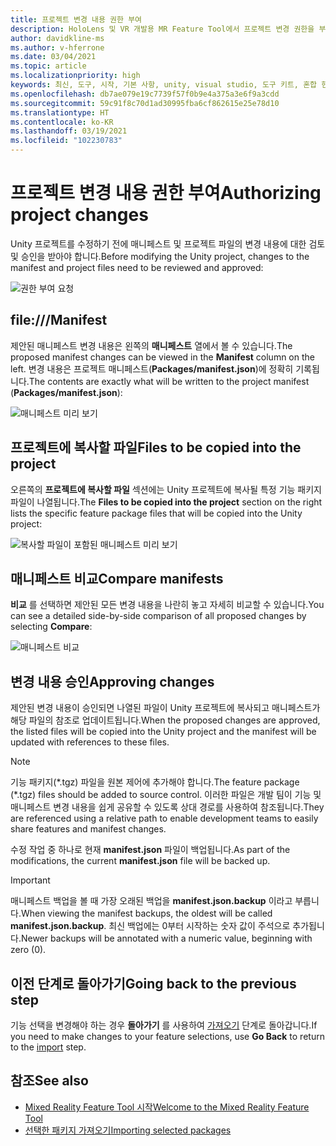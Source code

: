 ```yaml
---
title: 프로젝트 변경 내용 권한 부여
description: HoloLens 및 VR 개발용 MR Feature Tool에서 프로젝트 변경 권한을 부여하는 방법을 알아봅니다.
author: davidkline-ms
ms.author: v-hferrone
ms.date: 03/04/2021
ms.topic: article
ms.localizationpriority: high
keywords: 최신, 도구, 시작, 기본 사항, unity, visual studio, 도구 키트, 혼합 현실 헤드셋, windows mixed reality 헤드셋, 가상 현실 헤드셋, 설치, Windows, HoloLens, 에뮬레이터, unreal, openxr
ms.openlocfilehash: db7ae079e19c7739f57f0b9e4a375a3e6f9a3cdd
ms.sourcegitcommit: 59c91f8c70d1ad30995fba6cf862615e25e78d10
ms.translationtype: HT
ms.contentlocale: ko-KR
ms.lasthandoff: 03/19/2021
ms.locfileid: "102230783"
---
```

# <a name="authorizing-project-changes"></a><span data-ttu-id="8e8b4-104">프로젝트 변경 내용 권한 부여</span><span class="sxs-lookup"><span data-stu-id="8e8b4-104">Authorizing project changes</span></span>

<span data-ttu-id="8e8b4-105">Unity 프로젝트를 수정하기 전에 매니페스트 및 프로젝트 파일의 변경 내용에 대한 검토 및 승인을 받아야 합니다.</span><span class="sxs-lookup"><span data-stu-id="8e8b4-105">Before modifying the Unity project, changes to the manifest and project files need to be reviewed and approved:</span></span>

![권한 부여 요청](images/FeatureToolApprovalRequest.png)

## <a name="manifest"></a><span data-ttu-id="8e8b4-107">file:///</span><span class="sxs-lookup"><span data-stu-id="8e8b4-107">Manifest</span></span>

<span data-ttu-id="8e8b4-108">제안된 매니페스트 변경 내용은 왼쪽의 **매니페스트** 열에서 볼 수 있습니다.</span><span class="sxs-lookup"><span data-stu-id="8e8b4-108">The proposed manifest changes can be viewed in the **Manifest** column on the left.</span></span> <span data-ttu-id="8e8b4-109">변경 내용은 프로젝트 매니페스트(**Packages/manifest.json**)에 정확히 기록됩니다.</span><span class="sxs-lookup"><span data-stu-id="8e8b4-109">The contents are exactly what will be written to the project manifest (**Packages/manifest.json**):</span></span>

![매니페스트 미리 보기](images/ManifestPreview.png)

## <a name="files-to-be-copied-into-the-project"></a><span data-ttu-id="8e8b4-111">프로젝트에 복사할 파일</span><span class="sxs-lookup"><span data-stu-id="8e8b4-111">Files to be copied into the project</span></span>

<span data-ttu-id="8e8b4-112">오른쪽의 **프로젝트에 복사할 파일** 섹션에는 Unity 프로젝트에 복사될 특정 기능 패키지 파일이 나열됩니다.</span><span class="sxs-lookup"><span data-stu-id="8e8b4-112">The **Files to be copied into the project** section on the right lists the specific feature package files that will be copied into the Unity project:</span></span>

![복사할 파일이 포함된 매니페스트 미리 보기](images/FilesToCopy.png)

## <a name="compare-manifests"></a><span data-ttu-id="8e8b4-114">매니페스트 비교</span><span class="sxs-lookup"><span data-stu-id="8e8b4-114">Compare manifests</span></span>

<span data-ttu-id="8e8b4-115">**비교** 를 선택하면 제안된 모든 변경 내용을 나란히 놓고 자세히 비교할 수 있습니다.</span><span class="sxs-lookup"><span data-stu-id="8e8b4-115">You can see a detailed side-by-side comparison of all proposed changes by selecting **Compare**:</span></span>

![매니페스트 비교](images/FeatureToolCompareManifest.png)

## <a name="approving-changes"></a><span data-ttu-id="8e8b4-117">변경 내용 승인</span><span class="sxs-lookup"><span data-stu-id="8e8b4-117">Approving changes</span></span>

<span data-ttu-id="8e8b4-118">제안된 변경 내용이 승인되면 나열된 파일이 Unity 프로젝트에 복사되고 매니페스트가 해당 파일의 참조로 업데이트됩니다.</span><span class="sxs-lookup"><span data-stu-id="8e8b4-118">When the proposed changes are approved, the listed files will be copied into the Unity project and the manifest will be updated with references to these files.</span></span>

> [!NOTE]
> <span data-ttu-id="8e8b4-119">기능 패키지(\*.tgz) 파일을 원본 제어에 추가해야 합니다.</span><span class="sxs-lookup"><span data-stu-id="8e8b4-119">The feature package (\*.tgz) files should be added to source control.</span></span> <span data-ttu-id="8e8b4-120">이러한 파일은 개발 팀이 기능 및 매니페스트 변경 내용을 쉽게 공유할 수 있도록 상대 경로를 사용하여 참조됩니다.</span><span class="sxs-lookup"><span data-stu-id="8e8b4-120">They are referenced using a relative path to enable development teams to easily share features and manifest changes.</span></span>

 <span data-ttu-id="8e8b4-121">수정 작업 중 하나로 현재 **manifest.json** 파일이 백업됩니다.</span><span class="sxs-lookup"><span data-stu-id="8e8b4-121">As part of the modifications, the current **manifest.json** file will be backed up.</span></span>

> [!IMPORTANT]
> <span data-ttu-id="8e8b4-122">매니페스트 백업을 볼 때 가장 오래된 백업을 **manifest.json.backup** 이라고 부릅니다.</span><span class="sxs-lookup"><span data-stu-id="8e8b4-122">When viewing the manifest backups, the oldest will be called **manifest.json.backup**.</span></span> <span data-ttu-id="8e8b4-123">최신 백업에는 0부터 시작하는 숫자 값이 주석으로 추가됩니다.</span><span class="sxs-lookup"><span data-stu-id="8e8b4-123">Newer backups will be annotated with a numeric value, beginning with zero (0).</span></span>

## <a name="going-back-to-the-previous-step"></a><span data-ttu-id="8e8b4-124">이전 단계로 돌아가기</span><span class="sxs-lookup"><span data-stu-id="8e8b4-124">Going back to the previous step</span></span>

<span data-ttu-id="8e8b4-125">기능 선택을 변경해야 하는 경우 **돌아가기** 를 사용하여 [가져오기](importing-features.md) 단계로 돌아갑니다.</span><span class="sxs-lookup"><span data-stu-id="8e8b4-125">If you need to make changes to your feature selections, use **Go Back** to return to the [import](importing-features.md) step.</span></span>

## <a name="see-also"></a><span data-ttu-id="8e8b4-126">참조</span><span class="sxs-lookup"><span data-stu-id="8e8b4-126">See also</span></span>

- [<span data-ttu-id="8e8b4-127">Mixed Reality Feature Tool 시작</span><span class="sxs-lookup"><span data-stu-id="8e8b4-127">Welcome to the Mixed Reality Feature Tool</span></span>](welcome-to-mr-feature-tool.md)
- [<span data-ttu-id="8e8b4-128">선택한 패키지 가져오기</span><span class="sxs-lookup"><span data-stu-id="8e8b4-128">Importing selected packages</span></span>](importing-features.md)
